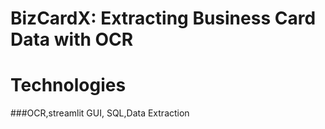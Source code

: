 # BizCardX: Extracting Business Card Data with OCR
# Technologies
###OCR,streamlit GUI, SQL,Data Extraction


